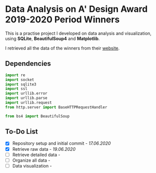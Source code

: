 # Data Analysis on A' Design Award 2019-2020 Period Winners
This is a practise project I developed on data analysis and visualization, using **SQLite**, **BeautifulSoup4** and **Matplotlib**.

I retrieved all the data of the winners from their [website](https://competition.adesignaward.com/winners.php).

## Dependencies
```python
import re
import socket
import sqlite3
import ssl
import urllib.error
import urllib.parse
import urllib.request
from http.server import BaseHTTPRequestHandler

from bs4 import BeautifulSoup
```

## To-Do List
- [x] Repository setup and initial commit - *17.06.2020*
- [x] Retrieve raw data - *19.06.2020*
- [ ] Retrieve detailed data - 
- [ ] Organize all data - 
- [ ] Data visualization - 

